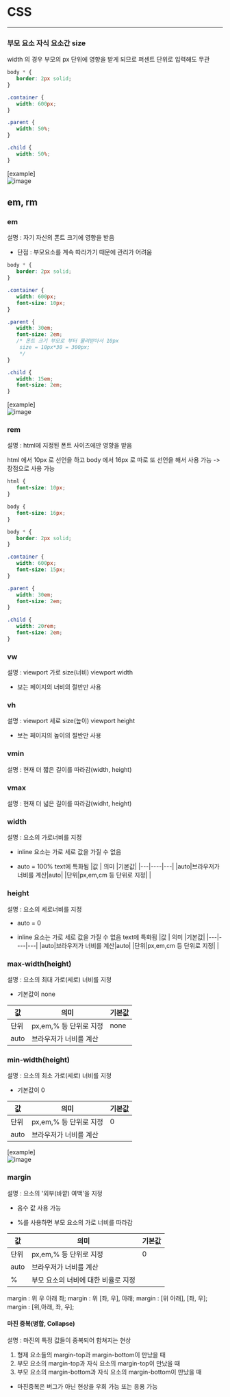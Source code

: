 # CSS

---

### 부모 요소 자식 요소간 size

width 의 경우 부모의 px 단위에 영향을 받게 되므로 퍼센트 단위로 입력해도 무관

```css
body * {
   border: 2px solid;
}

.container {
   width: 600px;
}

.parent {
   width: 50%;
}

.child {
   width: 50%;
}
```

[example]<br>
![image](https://user-images.githubusercontent.com/54137044/103401464-43cdd680-4b8c-11eb-8368-42c24ea0c1d7.png)

## em, rm

### em

설명 : 자기 자신의 폰트 크기에 영향을 받음

-  단점 : 부모요소를 계속 따라가기 때문에 관리가 어려움

```css
body * {
   border: 2px solid;
}

.container {
   width: 600px;
   font-size: 10px;
}

.parent {
   width: 30em;
   font-size: 2em;
   /* 폰트 크기 부모로 부터 물려받아서 10px
    size = 10px*30 = 300px;
    */
}

.child {
   width: 15em;
   font-size: 2em;
}
```

[example]<br>
![image](https://user-images.githubusercontent.com/54137044/103401860-ffdbd100-4b8d-11eb-8c9f-63754ef44080.png)

### rem

설명 : html에 지정된 폰트 사이즈에만 영향을 받음

html 에서 10px 로 선언을 하고
body 에서 16px 로 따로 또 선언을 해서 사용 가능
-> 장점으로 사용 가능

```css
html {
   font-size: 10px;
}

body {
   font-size: 16px;
}

body * {
   border: 2px solid;
}

.container {
   width: 600px;
   font-size: 15px;
}

.parent {
   width: 30em;
   font-size: 2em;
}

.child {
   width: 20rem;
   font-size: 2em;
}
```

### vw

설명 : viewport 가로 size(너비)
viewport width

-  보는 페이지의 너비의 절반만 사용

### vh

설명 : viewport 세로 size(높이)
viewport height

-  보는 페이지의 높이의 절반만 사용

### vmin

설명 : 현재 더 짧은 길이를 따라감(width, height)

### vmax

설명 : 현재 더 넓은 길이를 따라감(widht, height)

### width

설명 : 요소의 가로너비를 지정

-  inline 요소는 가로 세로 값을 가질 수 없음

*  auto = 100%
   text에 특화됨
   |값 | 의미 |기본값|
   |---|----|---|
   |auto|브라우저가 너비를 계산|auto|
   |단위|px,em,cm 등 단위로 지정| |

### height

설명 : 요소의 세로너비를 지정

-  auto = 0

*  inline 요소는 가로 세로 값을 가질 수 없음
   text에 특화됨
   |값 | 의미 |기본값|
   |---|----|---|
   |auto|브라우저가 너비를 계산|auto|
   |단위|px,em,cm 등 단위로 지정| |

### max-width(height)

설명 : 요소의 최대 가로(세로) 너비를 지정

-  기본값이 none

| 값   | 의미                   | 기본값 |
| ---- | ---------------------- | ------ |
| 단위 | px,em,% 등 단위로 지정 | none   |
| auto | 브라우저가 너비를 계산 |        |

### min-width(height)

설명 : 요소의 최소 가로(세로) 너비를 지정

-  기본값이 0

| 값   | 의미                   | 기본값 |
| ---- | ---------------------- | ------ |
| 단위 | px,em,% 등 단위로 지정 | 0      |
| auto | 브라우저가 너비를 계산 |        |

[example]<br>
![image](https://user-images.githubusercontent.com/54137044/103406693-f1e27c00-4b9e-11eb-8563-88d02ec858ca.png)

### margin

설명 : 요소의 '외부(바깥) 여백'을 지정

-  음수 값 사용 가능

*  %를 사용하면 부모 요소의 가로 너비를 따라감

| 값   | 의미                                | 기본값 |
| ---- | ----------------------------------- | ------ |
| 단위 | px,em,% 등 단위로 지정              | 0      |
| auto | 브라우저가 너비를 계산              |        |
| %    | 부모 요소의 너비에 대한 비율로 지정 |        |

margin : 위 우 아래 좌;
margin : 위 [좌, 우], 아래;
margin : [위 아래], [좌, 우];
margin : [위,아래, 좌, 우];

#### 마진 중복(병합, Collapse)

설명 : 마진의 특정 값들이 중복되어 합쳐지는 현상

1. 형제 요소들의 margin-top과 margin-bottom이 만났을 때
2. 부모 요소의 margin-top과 자식 요소의 margin-top이 만났을 때
3. 부모 요소의 margin-bottom과 자식 요소의 margin-bottom이 만났을 때

-  마진중복은 버그가 아닌 현상을 우회 가능 또는 응용 가능
